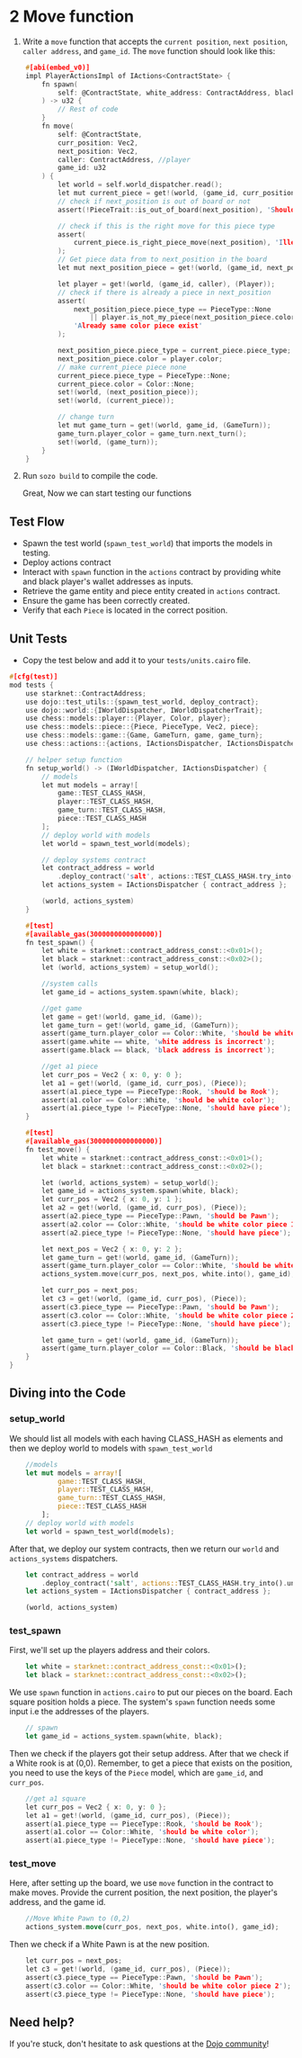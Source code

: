 # 2 Move function

1. Write a `move` function that accepts the `current position`, `next position`, `caller address`, and `game_id`. The `move` function should look like this:

```c
    #[abi(embed_v0)]
    impl PlayerActionsImpl of IActions<ContractState> {
        fn spawn(
            self: @ContractState, white_address: ContractAddress, black_address: ContractAddress
        ) -> u32 {
            // Rest of code
        }
        fn move(
            self: @ContractState,
            curr_position: Vec2,
            next_position: Vec2,
            caller: ContractAddress, //player
            game_id: u32
        ) {
            let world = self.world_dispatcher.read();
            let mut current_piece = get!(world, (game_id, curr_position), (Piece));
            // check if next_position is out of board or not
            assert(!PieceTrait::is_out_of_board(next_position), 'Should be inside board');

            // check if this is the right move for this piece type
            assert(
                current_piece.is_right_piece_move(next_position), 'Illegal move for type of piece'
            );
            // Get piece data from to next_position in the board
            let mut next_position_piece = get!(world, (game_id, next_position), (Piece));

            let player = get!(world, (game_id, caller), (Player));
            // check if there is already a piece in next_position
            assert(
                next_position_piece.piece_type == PieceType::None
                    || player.is_not_my_piece(next_position_piece.color),
                'Already same color piece exist'
            );

            next_position_piece.piece_type = current_piece.piece_type;
            next_position_piece.color = player.color;
            // make current_piece piece none
            current_piece.piece_type = PieceType::None;
            current_piece.color = Color::None;
            set!(world, (next_position_piece));
            set!(world, (current_piece));

            // change turn
            let mut game_turn = get!(world, game_id, (GameTurn));
            game_turn.player_color = game_turn.next_turn();
            set!(world, (game_turn));
        }
    }
```

2. Run `sozo build` to compile the code.

   Great, Now we can start testing our functions

## Test Flow

- Spawn the test world (`spawn_test_world`) that imports the models in testing.
- Deploy actions contract
- Interact with `spawn` function in the `actions` contract by providing white and black player's wallet addresses as inputs.
- Retrieve the game entity and piece entity created in `actions` contract.
- Ensure the game has been correctly created.
- Verify that each `Piece` is located in the correct position.

## Unit Tests

- Copy the test below and add it to your `tests/units.cairo` file.

```c
#[cfg(test)]
mod tests {
    use starknet::ContractAddress;
    use dojo::test_utils::{spawn_test_world, deploy_contract};
    use dojo::world::{IWorldDispatcher, IWorldDispatcherTrait};
    use chess::models::player::{Player, Color, player};
    use chess::models::piece::{Piece, PieceType, Vec2, piece};
    use chess::models::game::{Game, GameTurn, game, game_turn};
    use chess::actions::{actions, IActionsDispatcher, IActionsDispatcherTrait};

    // helper setup function
    fn setup_world() -> (IWorldDispatcher, IActionsDispatcher) {
        // models
        let mut models = array![
            game::TEST_CLASS_HASH,
            player::TEST_CLASS_HASH,
            game_turn::TEST_CLASS_HASH,
            piece::TEST_CLASS_HASH
        ];
        // deploy world with models
        let world = spawn_test_world(models);

        // deploy systems contract
        let contract_address = world
            .deploy_contract('salt', actions::TEST_CLASS_HASH.try_into().unwrap());
        let actions_system = IActionsDispatcher { contract_address };

        (world, actions_system)
    }

    #[test]
    #[available_gas(3000000000000000)]
    fn test_spawn() {
        let white = starknet::contract_address_const::<0x01>();
        let black = starknet::contract_address_const::<0x02>();
        let (world, actions_system) = setup_world();

        //system calls
        let game_id = actions_system.spawn(white, black);

        //get game
        let game = get!(world, game_id, (Game));
        let game_turn = get!(world, game_id, (GameTurn));
        assert(game_turn.player_color == Color::White, 'should be white turn');
        assert(game.white == white, 'white address is incorrect');
        assert(game.black == black, 'black address is incorrect');

        //get a1 piece
        let curr_pos = Vec2 { x: 0, y: 0 };
        let a1 = get!(world, (game_id, curr_pos), (Piece));
        assert(a1.piece_type == PieceType::Rook, 'should be Rook');
        assert(a1.color == Color::White, 'should be white color');
        assert(a1.piece_type != PieceType::None, 'should have piece');
    }

    #[test]
    #[available_gas(3000000000000000)]
    fn test_move() {
        let white = starknet::contract_address_const::<0x01>();
        let black = starknet::contract_address_const::<0x02>();

        let (world, actions_system) = setup_world();
        let game_id = actions_system.spawn(white, black);
        let curr_pos = Vec2 { x: 0, y: 1 };
        let a2 = get!(world, (game_id, curr_pos), (Piece));
        assert(a2.piece_type == PieceType::Pawn, 'should be Pawn');
        assert(a2.color == Color::White, 'should be white color piece 1');
        assert(a2.piece_type != PieceType::None, 'should have piece');

        let next_pos = Vec2 { x: 0, y: 2 };
        let game_turn = get!(world, game_id, (GameTurn));
        assert(game_turn.player_color == Color::White, 'should be white player turn');
        actions_system.move(curr_pos, next_pos, white.into(), game_id);

        let curr_pos = next_pos;
        let c3 = get!(world, (game_id, curr_pos), (Piece));
        assert(c3.piece_type == PieceType::Pawn, 'should be Pawn');
        assert(c3.color == Color::White, 'should be white color piece 2');
        assert(c3.piece_type != PieceType::None, 'should have piece');

        let game_turn = get!(world, game_id, (GameTurn));
        assert(game_turn.player_color == Color::Black, 'should be black player turn');
    }
}
```

## Diving into the Code

### setup_world

We should list all models with each having CLASS_HASH as elements and then we deploy world to models with `spawn_test_world`

```rust
    //models
    let mut models = array![
            game::TEST_CLASS_HASH,
            player::TEST_CLASS_HASH,
            game_turn::TEST_CLASS_HASH,
            piece::TEST_CLASS_HASH
        ];
    // deploy world with models
    let world = spawn_test_world(models);
```

After that, we deploy our system contracts, then we return our `world` and `actions_systems` dispatchers.

```rust
    let contract_address = world
        .deploy_contract('salt', actions::TEST_CLASS_HASH.try_into().unwrap());
    let actions_system = IActionsDispatcher { contract_address };

    (world, actions_system)
```

### test_spawn

First, we'll set up the players address and their colors.

```rust
    let white = starknet::contract_address_const::<0x01>();
    let black = starknet::contract_address_const::<0x02>();
```

We use `spawn` function in `actions.cairo` to put our pieces on the board. Each square position holds a piece. The system's `spawn` function needs some input i.e the addresses of the players.

```rust
    // spawn
    let game_id = actions_system.spawn(white, black);
```

Then we check if the players got their setup address. After that we check if a White rook is at (0,0). Remember, to get a piece that exists on the position, you need to use the keys of the `Piece` model, which are `game_id`, and `curr_pos`.

```c
    //get a1 square
    let curr_pos = Vec2 { x: 0, y: 0 };
    let a1 = get!(world, (game_id, curr_pos), (Piece));
    assert(a1.piece_type == PieceType::Rook, 'should be Rook');
    assert(a1.color == Color::White, 'should be white color');
    assert(a1.piece_type != PieceType::None, 'should have piece');
```

### test_move

Here, after setting up the board, we use `move` function in the contract to make moves. Provide the current position, the next position, the player's address, and the game id.

```rust
    //Move White Pawn to (0,2)
    actions_system.move(curr_pos, next_pos, white.into(), game_id);
```

Then we check if a White Pawn is at the new position.

```c
    let curr_pos = next_pos;
    let c3 = get!(world, (game_id, curr_pos), (Piece));
    assert(c3.piece_type == PieceType::Pawn, 'should be Pawn');
    assert(c3.color == Color::White, 'should be white color piece 2');
    assert(c3.piece_type != PieceType::None, 'should have piece');
```

## Need help?

If you're stuck, don't hesitate to ask questions at the [Dojo community](https://discord.gg/akd2yfuRS3)!
